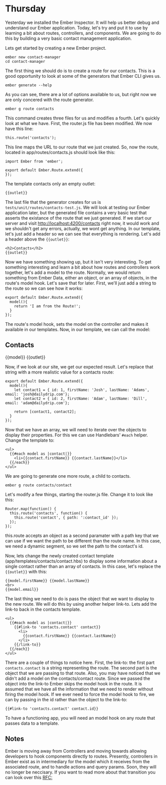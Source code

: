 # Thursday

Yesterday we installed the Ember Inspector. It will help us better debug and understand our Ember application. Today, let's try and put it to use by learning a bit about routes, controllers, and components. We are going to do this by building a very basic contact management application.

Lets get started by creating a new Ember project.

    ember new contact-manager
    cd contact-manager

The first thing we should do is to create a route for our contacts. This is a good opportunity to look at some of the generators that Ember CLI gives us.

    ember generate --help

As you can see, there are a lot of options available to us, but right now we are only concered with the route generator.

    ember g route contacts

This command creates three files for us and modifies a fourth. Let's quickly look at what we have. First, the router.js file has been modified. We now have this line:

    this.route('contacts');

This line maps the URL to our route that we just created. So, now the route, located in app/routes/contacts.js should look like this:


    import Ember from 'ember';

    export default Ember.Route.extend({
    });

The template contacts only an empty outlet:

    {{outlet}}

The last file that the generator creates for us is `tests/unit/routes/contacts-test.js`. We will look at testing our Ember application later, but the generated file contains a very basic test that asserts the existance of the route that we just generated. If we start our server and visit [http://localhost:4200/contacts](http://localhost:4200/contacts) right now, it would work and we shouldn't get any errors, actually, we wont get anything. In our template, let's just add a header so we can see that everything is rendering. Let's add a header above the `{{outlet}}`:

    <h2>Contacts</h2>
    {{outlet}}

Now we have something showing up, but it isn't very interesting. To get something interesting and learn a bit about how routes and controllers work together, let's add a model to the route. Normally, we would return something from Ember Data, either an object, or an array of objects, in the route's model hook. Let's save that for later. First, we'll just add a string to the route so we can see how it works:

    export default Ember.Route.extend({
      model(){
        return 'I am from the Route!';
      }
    });

The route's model hook, sets the model on the controller and makes it available in our templates. Now, in our template, we can call the model:
    <h2>Contacts</h2>
    {{model}}
    {{outlet}}

Now, if we look at our site, we get our expected result. Let's replace that string with a more realistic value for a contacts route:


    export default Ember.Route.extend({
      model(){
        let contact1 = { id: 1, firstName: 'Josh', lastName: 'Adams', email: 'josh@dailydrip.com'};
        let contact2 = { id: 2, firstName: 'Adam', lastName: 'Dill', email: 'adam@dailydrip.com'};

        return [contact1, contact2];
      }
    });

Now that we have an array, we will need to iterate over the objects to display their properties. For this we can use Handlebars' `#each` helper. Change the template to:

    <ul>
      {{#each model as |contact|}}
        <li>{{contact.firstName}} {{contact.lastName}}</li>
      {{/each}}
    </ul>

We are going to generate one more route, a child to contacts.

    ember g route contacts/contact

Let's modify a few things, starting the router.js file. Change it to look like this:

    Router.map(function() {
      this.route('contacts', function() {
        this.route('contact', { path: ':contact_id' });
      });
    });

this.route accepts an object as a second paramater with a path key that we can use if we want the path to be different than the route name. In this case, we need a dynamic segment, so we set the path to the contact's id.

Now, lets change the newly created contact template (app/templates/contacts/contact.hbs) to display some information about a single contact rather than an array of contacts. In this case, let's replace the `{{outlet}}` with this:

    {{model.firstName}} {{model.lastName}}
    <br>
    {{model.email}}

The last thing we need to do is pass the object that we want to display to the new route. We will do this by using another helper link-to. Lets add the link-to back in the contacts template.

    <ul>
      {{#each model as |contact|}}
        {{#link-to 'contacts.contact' contact}}
          <li>
            {{contact.firstName}} {{contact.lastName}}
          </li>
        {{/link-to}}
      {{/each}}
    </ul>

There are a couple of things to notice here. First, the link-to: the first part `contacts.contact` is a string representing the route. The second part is the object that we are passing to that route. Also, you may have noticed that we didn't add a model on the contacts/contact route. Since we passed the object into the link-to Ember skips the model hook in the route. It is assumed that we have all the information that we need to render without firing the model hook. If we ever need to force the model hook to fire, we can by passing in the id rather than the object to the link-to:

    {{#link-to 'contacts.contact' contact.id}}

To have a functioning app, you will need an model hook on any route that passes data to a template.

## Notes

Ember is moving away from Controllers and moving towards allowing developers to hook components directly to routes. Presently, controllers in Ember exist as in intermediary for the model which it receives from the associated route, and to handle actions and query params. Soon, they will no longer be neccisary. If you want to read more about that transition you can look over this [RFC:](https://github.com/ef4/rfcs/blob/routeable-components/active/0000-routeable-components.md)
